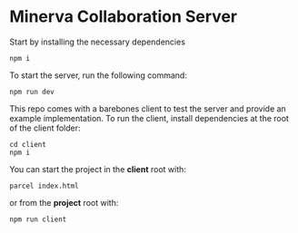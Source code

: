 # Minerva Collaboration Server

Start by installing the necessary dependencies

```
npm i
```

To start the server, run the following command:

```
npm run dev
```

This repo comes with a barebones client to test the server and provide an example implementation. To run the client, install dependencies at the root of the client folder:

```
cd client
npm i
```

You can start the project in the **client** root with:

```
parcel index.html
```

or from the **project** root with:

```
npm run client
```

